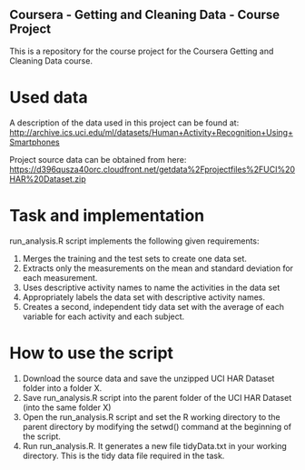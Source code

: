 ## Coursera - Getting and Cleaning Data - Course Project

This is a repository for the course project for the Coursera Getting and Cleaning Data course.

# Used data
A description of the data used in this project can be found at: 
http://archive.ics.uci.edu/ml/datasets/Human+Activity+Recognition+Using+Smartphones

Project source data can be obtained from here: https://d396qusza40orc.cloudfront.net/getdata%2Fprojectfiles%2FUCI%20HAR%20Dataset.zip

# Task and implementation
run_analysis.R script implements the following given requirements:

1. Merges the training and the test sets to create one data set.
2. Extracts only the measurements on the mean and standard deviation for each measurement.
3. Uses descriptive activity names to name the activities in the data set
4. Appropriately labels the data set with descriptive activity names.
5. Creates a second, independent tidy data set with the average of each variable for each activity and each subject.

# How to use the script

1. Download the source data and save the unzipped UCI HAR Dataset folder into a folder X.
2. Save run_analysis.R script into the parent folder of the UCI HAR Dataset (into the same folder X)
3. Open the run_analysis.R script and set the R working directory to the parent directory by modifying the setwd() command at the beginning of the script.
4. Run run_analysis.R. It generates a new file tidyData.txt in your working directory. This is the tidy data file required in the task.
